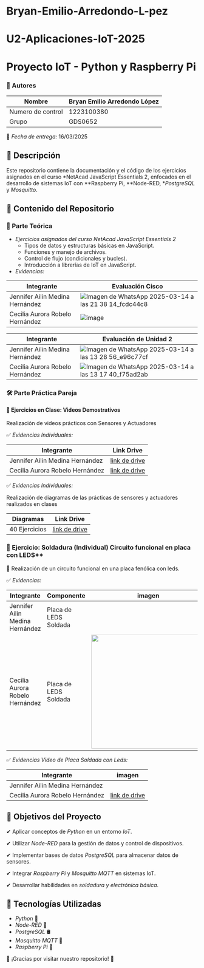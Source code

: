 # Bryan-Emilio-Arredondo-L-pez


# U2-Aplicaciones-IoT-2025
# Proyecto IoT - Python y Raspberry Pi

### 📌 Autores
| Nombre | Bryan Emilio Arredondo López |
|--------------|--------------|
| Numero de control | 1223100380 |
| Grupo | GDS0652 |


📅 *Fecha de entrega:* 16/03/2025


## 📌 Descripción
Este repositorio contiene la documentación y el código de los ejercicios asignados en el curso *NetAcad JavaScript Essentials 2, enfocados en el desarrollo de sistemas IoT con **Raspberry Pi, **Node-RED, **PostgreSQL* y *Mosquitto*.

## 📁 Contenido del Repositorio

### 📜 Parte Teórica
- *Ejercicios asignados del curso NetAcad JavaScript Essentials 2*
  - Tipos de datos y estructuras básicas en JavaScript.
  - Funciones y manejo de archivos.
  - Control de flujo (condicionales y bucles).
  - Introducción a librerías de IoT en JavaScript.
- *Evidencias:*
  
| Integrante | Evaluación Cisco |
|--------------|--------------|
|Jennifer Ailin Medina Hernández | ![Imagen de WhatsApp 2025-03-14 a las 21 38 14_fcdc44c8](https://github.com/user-attachments/assets/49746ed3-0b09-4cb9-8c69-0d1323fa6a37)|
| Cecilia Aurora Robelo Hernández | ![image](https://github.com/user-attachments/assets/93f6aea4-e525-43c1-bd62-8e86761dc441)|

| Integrante | Evaluación de Unidad 2 |
|--------------|--------------|
|Jennifer Ailin Medina Hernández | ![Imagen de WhatsApp 2025-03-14 a las 13 28 56_e96c77cf](https://github.com/user-attachments/assets/1775007c-b635-4414-a3ea-9faf261042cd)|
| Cecilia Aurora Robelo Hernández | ![Imagen de WhatsApp 2025-03-14 a las 13 17 40_f75ad2ab](https://github.com/user-attachments/assets/2ff03deb-04f1-4bd5-876c-1b3cbf1f5629)|

### 🛠 Parte Práctica Pareja

#### 🎥 Ejercicios en Clase: Videos Demostrativos 
Realización de videos prácticos con Sensores y Actuadores 

✅ *Evidencias Individuales:*

| Integrante | Link Drive |
|-------------|--------------|
| Jennifer Ailin Medina Hernández | [link de drive](https://drive.google.com/drive/folders/1JuTReTSXgN_EZ8mCqOGC7w0-O1bLq9VZ?usp=sharing)|
| Cecilia Aurora Robelo Hernández | [link de drive](https://drive.google.com/drive/folders/1RxvbnNiIj3fxsCMn9mxGbzruTqmGTIXD?usp=sharing) |


✅ *Evidencias Individuales:*

Realización de diagramas de las prácticas de sensores y actuadores realizados en clases

| Diagramas| Link Drive |
|-------------|--------------|
| 40 Ejercicios | [link de drive](https://docs.google.com/document/d/1y75AMNeXOGVOef9gWzuQ3AwWN3aLlHi__EPXLGG11ck/edit?usp=sharing)|

### 🔧 Ejercicio: Soldadura (Individual) Circuito funcional en placa con LEDS**
📌 Realización de un circuito funcional en una placa fenólica con leds.

✅ *Evidencias:*

| Integrante| Componente | imagen |
|--------------|--------------|--------------|
|Jennifer Ailin Medina Hernández| Placa de LEDS Soldada |  <img src= " " width="300"/>|
| Cecilia Aurora Robelo Hernández | Placa de LEDS Soldada| <img src="https://github.com/user-attachments/assets/b4c5c652-6f13-4f07-b604-6cd4b73de47e" width="300"/>|

✅ *Evidencias Video de Placa Soldada con Leds:*

| Integrante|  imagen |
|--------------|--------------|
|Jennifer Ailin Medina Hernández|   |
| Cecilia Aurora Robelo Hernández | [link de drive](https://drive.google.com/file/d/1uA7GMPoItu00pcs3j5W8EE4cItLiHzYl/view?usp=sharing)|

## 🎯 Objetivos del Proyecto

✔ Aplicar conceptos de *Python* en un entorno *IoT*.

✔ Utilizar *Node-RED* para la gestión de datos y control de dispositivos.

✔ Implementar bases de datos *PostgreSQL* para almacenar datos de sensores.

✔ Integrar *Raspberry Pi* y *Mosquitto MQTT* en sistemas IoT.

✔ Desarrollar habilidades en *soldadura y electrónica básica*.

## 🚀 Tecnologías Utilizadas
- *Python* 🐍
- *Node-RED* 🔗
- *PostgreSQL* 🛢
- *Mosquitto MQTT* 📡
- *Raspberry Pi* 🍓


🌟 ¡Gracias por visitar nuestro repositorio! 🌟
